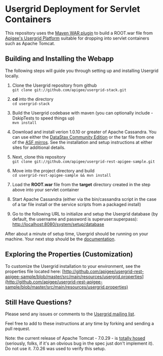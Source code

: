 # Usergrid Deployment for Servlet Containers
This repository uses the [Maven WAR plugin](http://maven.apache.org/plugins/maven-war-plugin/) to build a ROOT.war file from [Apigee's Usergrid Platform](http://apigee.com/about/products/usergrid) suitable for dropping into servlet containers such as Apache Tomcat. 

## Building and Installing the Webapp
The following steps will guide you through setting up and installing Usergrid locally.

1. Clone the Usergrid repository from github  
`git clone git://github.com/apigee/usergrid-stack.git`

2. __cd__ into the directory  
`cd usergrid-stack`

3. Build the Usergrid codebase with maven (you can optionally include -DskipTests to speed things up)  
`mvn install`

4. Download and install verion 1.0.10 or greater of Apache Cassandra. You can use either the [DataStax Community Edition](http://www.datastax.com/products/community) or the tar file from one of the [ASF mirros](http://cassandra.apache.org/download/). See the installation and setup instructions at either sites for additional details. 

5. Next, clone this repository  
`git clone git://github.com/apigee/usergrid-rest-apigee-sample.git`

6. Move into the project directory and build  
`cd usergrid-rest-apigee-sample && mvn install`

7. Load the __ROOT.war__ file from the __target__ directory created in the step above into your servlet container

8. Start Apache Cassandra (either via the bin/cassandra script in the case of a tar file install or the service scripts from a packaged install)

9. Go to the following URL to initialize and setup the Usergrid database (by default, the username and password is superuser:superpass):  
[http://localhost:8080/system/setup/database](http://localhost:8080/system/setup/database)

After about a minute of setup time, Usergrid should be running on your machine. Your next stop should be the [documentation](http://apigee.com/docs/usergrid/content/usergrid-api-reference).

## Exploring the Properties (Customization)
To customize the Usergrid installation to your environment, see the properties file located here:
[http://github.com/apigee/usergrid-rest-apigee-sample/blob/master/src/main/resources/usergrid.properties](http://github.com/apigee/usergrid-rest-apigee-sample/blob/master/src/main/resources/usergrid.properties)

## Still Have Questions?
Please send any issues or comments to the [Usergrid mailing list](https://groups.google.com/forum/?fromgroups#!forum/usergrid). 

Feel free to add to these instructions at any time by forking and sending a pull request. 

Note: the current release of Apache Tomcat - 7.0.29 - is [totally hosed](http://www.mail-archive.com/users@tomcat.apache.org/msg100552.html) (seriously, folks, if it's an obvious bug in the spec just don't implement it). Do not use it. 7.0.26 was used to verify this setup. 
